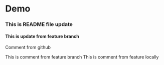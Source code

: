 # Demo

### This is README file update

#### This is update from feature branch
Comment from github

This is comment from feature branch
This is comment from feature locally
